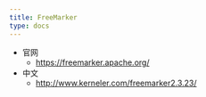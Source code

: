 ```yaml
---
title: FreeMarker
type: docs
---
```


- 官网
  - https://freemarker.apache.org/
- 中文
  - http://www.kerneler.com/freemarker2.3.23/